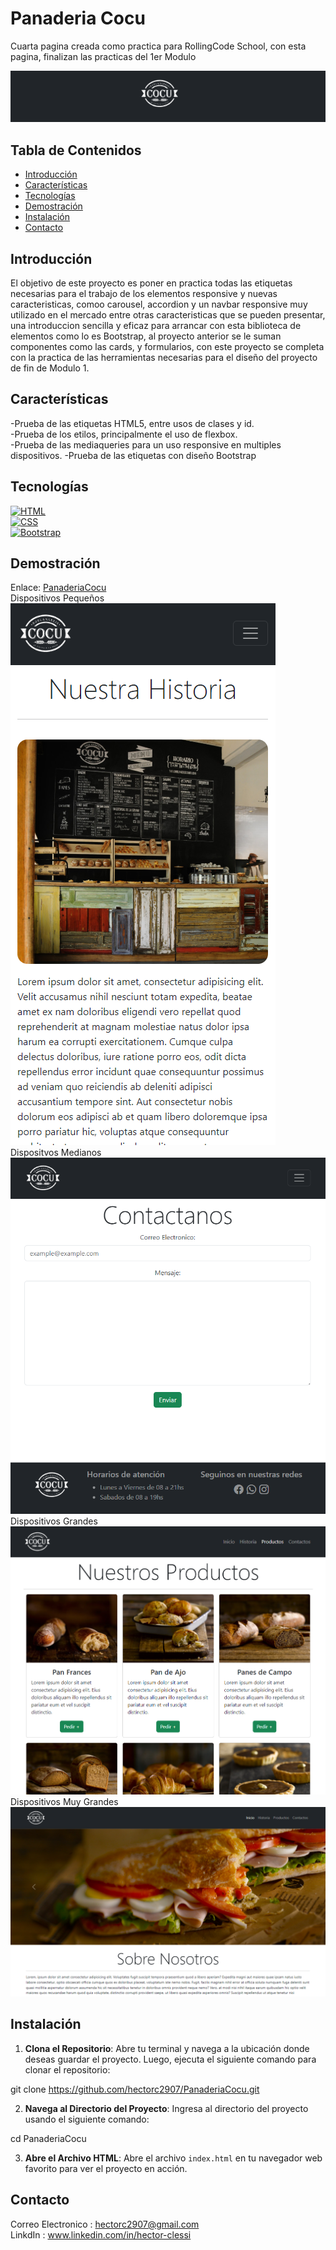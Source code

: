 # Panaderia Cocu

Cuarta pagina creada como practica para RollingCode School, con esta pagina, finalizan las practicas del 1er Modulo

![](https://github.com/hectorc2907/PanaderiaCocu/blob/dev/img/capturas/Logo.PNG)

## Tabla de Contenidos

- [Introducción](#introducción)
- [Características](#características)
- [Tecnologías](#tecnologías)
- [Demostración](#demostración)
- [Instalación](#instalación)
- [Contacto](#contacto)

## Introducción

El objetivo de este proyecto es poner en practica todas las etiquetas necesarias para el trabajo de los elementos responsive y nuevas caracteristicas, comoo carousel, accordion y un navbar responsive muy utilizado en el mercado entre otras caracteristicas que se pueden presentar, una introduccion sencilla y eficaz para arrancar con esta biblioteca de elementos como lo es Bootstrap, al proyecto anterior se le suman componentes como las cards, y formularios, con este proyecto se completa con la practica de las herramientas necesarias para el diseño del proyecto de fin de Modulo 1.

## Características

-Prueba de las etiquetas HTML5, entre usos de clases y id.  
-Prueba de los etilos, principalmente el uso de flexbox.  
-Prueba de las mediaqueries para un uso responsive en multiples dispositivos. 
-Prueba de las etiquetas con diseño Bootstrap 

## Tecnologías

[![HTML](https://img.shields.io/badge/-HTML-orange?style=flat&logo=html5&logoColor=white)](https://www.w3.org/TR/html52/)  
[![CSS](https://img.shields.io/badge/-CSS-blue?style=flat&logo=css3&logoColor=white)](https://www.w3.org/Style/CSS/)  
[![Bootstrap](https://img.shields.io/badge/-Bootstrap-purple?style=flat&logo=bootstrap&logoColor=white)](https://getbootstrap.com/)  
## Demostración

Enlace:
[PanaderiaCocu](https://panaderiacocuhac.netlify.app/git)  
Dispositivos Pequeños  
![Dispositivos Pequeños](https://github.com/hectorc2907/PanaderiaCocu/blob/dev/img/capturas/Small.PNG)  
Dispositvos Medianos  
![Dispositivos Medianos](https://github.com/hectorc2907/PanaderiaCocu/blob/dev/img/capturas/Medium.PNG)  
Dispositivos Grandes  
![Dispositivos Grandes](https://github.com/hectorc2907/PanaderiaCocu/blob/dev/img/capturas/Large.PNG)  
Dispositivos Muy Grandes  
![Dispositivos Muy Grandes](https://github.com/hectorc2907/PanaderiaCocu/blob/dev/img/capturas/XLarge.PNG)

## Instalación

1. **Clona el Repositorio**: Abre tu terminal y navega a la ubicación donde deseas guardar el proyecto. Luego, ejecuta el siguiente comando para clonar el repositorio:
    
git clone https://github.com/hectorc2907/PanaderiaCocu.git
    
2. **Navega al Directorio del Proyecto**: Ingresa al directorio del proyecto usando el siguiente comando:
    
cd PanaderiaCocu
    
3. **Abre el Archivo HTML**: Abre el archivo `index.html` en tu navegador web favorito para ver el proyecto en acción.

## Contacto

Correo Electronico : hectorc2907@gmail.com    
LinkdIn : www.linkedin.com/in/hector-clessi